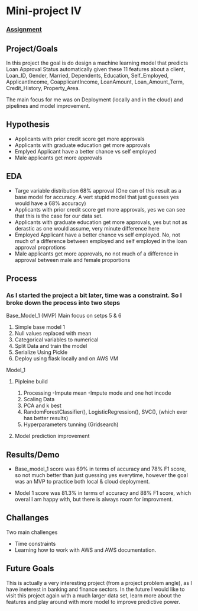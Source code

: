 # Mini-project IV

### [Assignment](assignment.md)

## Project/Goals
In this project the goal is do design a machine learning model that predicts Loan Approval Status automatically given these 11 features about a client, 
Loan_ID, Gender, Married, Dependents, Education, Self_Employed, ApplicantIncome, CoapplicantIncome, LoanAmount, Loan_Amount_Term, Credit_History, Property_Area.

The main focus for me was on Deployment (locally and in the cloud) and pipelines and model improvement. 

## Hypothesis

* Applicants with prior credit score get more approvals 
* Applicants with graduate education get more approvals 
* Emplyed Applicant have a better chance vs self employed
* Male applicants get more approvals

## EDA 

* Targe variable distribution 68% approval (One can of this result as a base model for accuracy. A vert stupid model that just guesses yes would have a 68% accuracy)
* Applicants with prior credit score get more approvals, yes we can see that this is the case for our data set. 
* Applicants with graduate education get more approvals, yes but not as derastic as one would assume, very minute difference here
* Employed Applicant have a better chance vs self employed. No, not much of a difference between employed and self employed in the loan approval proprotions 
* Male applicants get more approvals, no not much of a difference in approval between male and female proportions  


## Process
### As I started the project a bit later, time was a constraint. So I broke down the process into two steps 

Base_Model_1 (MVP) 
Main focus on setps 5 & 6

1. Simple base model 1
2. Null values replaced with mean 
3. Categorical variables to numerical 
4. Split Data and train the model 
5. Serialize Using Pickle 
6. Deploy using flask locally and on AWS VM


Model_1 

1. Pipleine build
    1. Processing 
           -Impute mean
           -Impute mode and one hot incode 
    2. Scaling Data
    3. PCA and k best 
    4. RandomForestClassifier(), LogisticRegression(), SVC(), (which ever has better results)
    3. Hyperparameters tunning (Gridsearch)
    
2. Model prediction improvement 


## Results/Demo
* Base_model_1 score was 69% in terms of accuracy and 78% F1 score, so not much better than just guessing yes everytime, however the goal was an MVP to practice both local & cloud deployment. 

* Model 1 score was 81.3% in terms of accuracy and 88% F1 score, which overal I am happy with, but there is always room for improvment. 


## Challanges 
Two main challenges 

* Time constraints
* Learning how to work with AWS and AWS documentation. 

## Future Goals
This is actually a very interesting project (from a project problem angle), as I have ineterest in banking and finance sectors. In the future I would like to visit this project again with a much larger data set, learn more about the features and play around with more model to improve predictive power. 
